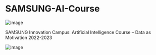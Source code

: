 # SAMSUNG-AI-Course
![image](https://user-images.githubusercontent.com/62675121/226144540-02bb234e-19f5-4039-b1c9-52c675dc9ba6.png)

SAMSUNG Innovation Campus: Artificial Intelligence Course – Data as Motivation 2022-2023

![image](https://user-images.githubusercontent.com/62675121/235269783-88dd2751-7c16-40b3-bec2-4db9426a2836.png)



